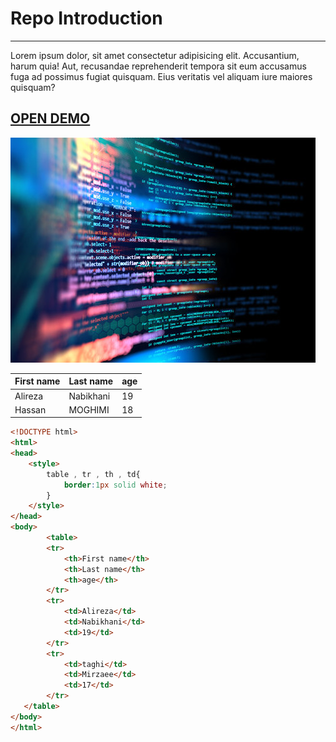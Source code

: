 

# Repo Introduction

---

Lorem ipsum dolor, sit amet consectetur adipisicing elit. Accusantium, harum quia! Aut, recusandae reprehenderit tempora sit eum accusamus fuga ad possimus fugiat quisquam. Eius veritatis vel aliquam iure maiores quisquam?


## [OPEN DEMO](https://alirezacody.github.io/teast-branch/)


![coding](360_F_348397404_wXuf22GUPNAh67htBZZnaDSx3Bj92yep.jpg)

| First name | Last name  | age |
|------------|------------|-----|
|  Alireza   |  Nabikhani | 19  |      
|  Hassan    |   MOGHIMI  |  18 |



```html css
<!DOCTYPE html>
<html>
<head>
    <style>
        table , tr , th , td{
            border:1px solid white;
        }
    </style>
</head>
<body>
        <table>
        <tr>
            <th>First name</th>
            <th>Last name</th>
            <th>age</th>
        </tr>
        <tr>
            <td>Alireza</td>
            <td>Nabikhani</td>
            <td>19</td>
        </tr>
        <tr>
            <td>taghi</td>
            <td>Mirzaee</td>
            <td>17</td>
        </tr>
   </table>
</body>
</html>
```